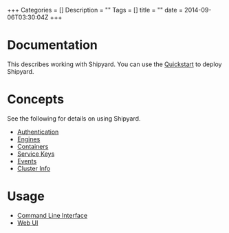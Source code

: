 +++
Categories = []
Description = ""
Tags = []
title = ""
date = 2014-09-06T03:30:04Z
+++

# Documentation
This describes working with Shipyard.  You can use the [Quickstart](/docs/quickstart) to deploy Shipyard.

# Concepts
See the following for details on using Shipyard.

* [Authentication](/docs/authentication/)
* [Engines](/docs/engines/)
* [Containers](/docs/containers/)
* [Service Keys](/docs/servicekeys/)
* [Events](/docs/events/)
* [Cluster Info](/docs/clusterinfo/)

# Usage

* [Command Line Interface](/docs/usage/cli/)
* [Web UI](/docs/usage/ui/)
